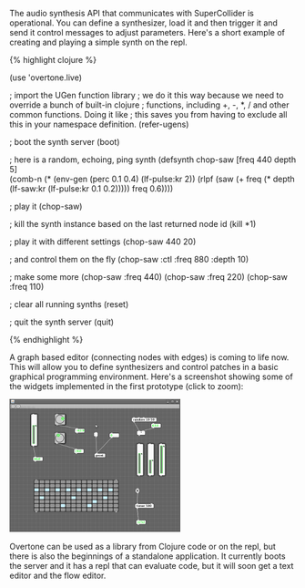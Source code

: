 The audio synthesis API that communicates with SuperCollider is operational.
You can define a synthesizer, load it and then trigger it and send it control
messages to adjust parameters.  Here's a short example of creating and playing a
simple synth on the repl.

{% highlight clojure %}

(use 'overtone.live)

; import the UGen function library
; we do it this way because we need to override a bunch of built-in clojure
; functions, including +, -, *, / and other common functions.  Doing it like
; this saves you from having to exclude all this in your namespace definition.
(refer-ugens)

; boot the synth server
(boot)

; here is a random, echoing, ping synth
(defsynth chop-saw [freq 440 depth 5]                                                                                     
  (comb-n (* (env-gen (perc 0.1 0.4) (lf-pulse:kr 2)) 
             (rlpf (saw (+ freq (* depth 
                                (lf-saw:kr (lf-pulse:kr 0.1 0.2))))) 
                   freq 0.6))))

; play it
(chop-saw)

; kill the synth instance based on the last returned node id
(kill *1) 

; play it with different settings
(chop-saw 440 20)

; and control them on the fly
(chop-saw :ctl :freq 880 :depth 10)

; make some more
(chop-saw :freq 440)
(chop-saw :freq 220)
(chop-saw :freq 110)

; clear all running synths
(reset)

; quit the synth server
(quit)

{% endhighlight %}

A graph based editor (connecting nodes with edges) is coming to life now.  This
will allow you to define synthesizers and control patches in a basic graphical
programming environment.  Here's a screenshot showing some of the widgets
implemented in the first prototype (click to zoom):

<a class="fancy" href="media/overflow.png"><img src="media/overflow-small.png"/></a>

Overtone can be used as a library from Clojure code or on the repl, but there is
also the beginnings of a standalone application.  It currently boots the server
and it has a repl that can evaluate code, but it will soon get a text editor and
the flow editor.

